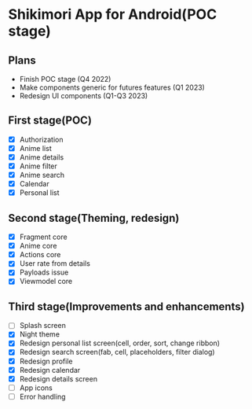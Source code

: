 # Shikimori App for Android(POC stage)


## Plans
- Finish POC stage (Q4 2022)
- Make components generic for futures features (Q1 2023)
- Redesign UI components (Q1-Q3 2023)


## First stage(POC)
- [x] Authorization
- [x] Anime list
- [x] Anime details
- [x] Anime filter
- [x] Anime search
- [x] Calendar
- [x] Personal list

## Second stage(Theming, redesign)
- [x] Fragment core
- [x] Anime core
- [x] Actions core
- [x] User rate from details
- [x] Payloads issue
- [x] Viewmodel core

## Third stage(Improvements and enhancements)
- [ ] Splash screen
- [x] Night theme
- [x] Redesign personal list screen(cell, order, sort, change ribbon)
- [x] Redesign search screen(fab, cell, placeholders, filter dialog)
- [x] Redesign profile
- [x] Redesign calendar
- [x] Redesign details screen
- [ ] App icons
- [ ] Error handling
